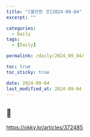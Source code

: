 ```yaml
---
title: "[볼만한 것]2024-09-04"
excerpt: ""

categories:
  - Daily
tags:
  - [Daily]

permalink: /daily/2024_09_04/

toc: true
toc_sticky: true

date: 2024-09-04
last_modified_at: 2024-09-04
---
```


## 🦥
https://okky.kr/articles/372485